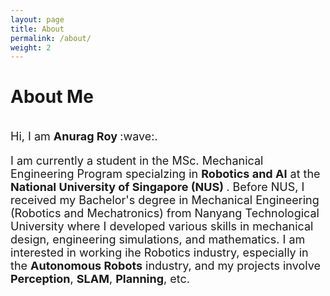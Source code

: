 ```yaml
---
layout: page
title: About
permalink: /about/
weight: 2
---
```


# **About Me**
<br>
<font size="+1">
Hi, I am <b> Anurag Roy </b> :wave:.<br>

I am currently a student in the MSc. Mechanical Engineering Program specialzing in <b>Robotics and AI</b> at the <b>National University of Singapore (NUS) </b>. Before NUS, I received my Bachelor's degree in Mechanical Engineering (Robotics and Mechatronics) from Nanyang Technological University where I developed various skills in mechanical design, engineering simulations, and mathematics. I am interested in working ihe Robotics industry, especially in the <b>Autonomous Robots</b> industry, and my projects involve <b>Perception</b>, <b>SLAM</b>, <b>Planning</b>, etc.

</font>

<!-- <div class="row">
{% include about/skills.html title="Programming Languages" source=site.data.programming-skills %}
{% include about/skills.html title="Engineering Skills" source=site.data.other-skills %}
</div> -->
